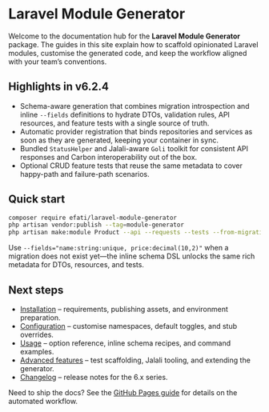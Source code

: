 # Laravel Module Generator

Welcome to the documentation hub for the **Laravel Module Generator** package. The guides in this site explain how to scaffold opinionated Laravel modules, customise the generated code, and keep the workflow aligned with your team’s conventions.

## Highlights in v6.2.4

- Schema-aware generation that combines migration introspection and inline `--fields` definitions to hydrate DTOs, validation rules, API resources, and feature tests with a single source of truth.
- Automatic provider registration that binds repositories and services as soon as they are generated, keeping your container in sync.
- Bundled `StatusHelper` and Jalali-aware `Goli` toolkit for consistent API responses and Carbon interoperability out of the box.
- Optional CRUD feature tests that reuse the same metadata to cover happy-path and failure-path scenarios.

## Quick start

```bash
composer require efati/laravel-module-generator
php artisan vendor:publish --tag=module-generator
php artisan make:module Product --api --requests --tests --from-migration=database/migrations/2024_05_01_000000_create_products_table.php
```

Use `--fields="name:string:unique, price:decimal(10,2)"` when a migration does not exist yet—the inline schema DSL unlocks the same rich metadata for DTOs, resources, and tests.

## Next steps

- [Installation](installation.md) – requirements, publishing assets, and environment preparation.
- [Configuration](configuration.md) – customise namespaces, default toggles, and stub overrides.
- [Usage](usage.md) – option reference, inline schema recipes, and command examples.
- [Advanced features](advanced.md) – test scaffolding, Jalali tooling, and extending the generator.
- [Changelog](changelog.md) – release notes for the 6.x series.

Need to ship the docs? See the [GitHub Pages guide](github-pages-setup.md) for details on the automated workflow.
